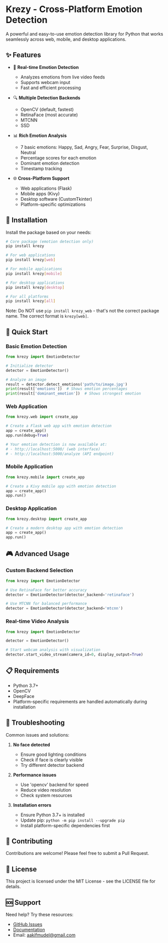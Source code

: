 # Krezy - Cross-Platform Emotion Detection

A powerful and easy-to-use emotion detection library for Python that works seamlessly across web, mobile, and desktop applications.

## ✨ Features

- 🎯 **Real-time Emotion Detection**
  - Analyzes emotions from live video feeds
  - Supports webcam input
  - Fast and efficient processing

- 🔍 **Multiple Detection Backends**
  - OpenCV (default, fastest)
  - RetinaFace (most accurate)
  - MTCNN
  - SSD

- 📊 **Rich Emotion Analysis**
  - 7 basic emotions: Happy, Sad, Angry, Fear, Surprise, Disgust, Neutral
  - Percentage scores for each emotion
  - Dominant emotion detection
  - Timestamp tracking

- 🌐 **Cross-Platform Support**
  - Web applications (Flask)
  - Mobile apps (Kivy)
  - Desktop software (CustomTkinter)
  - Platform-specific optimizations

## 🚀 Installation

Install the package based on your needs:

```bash
# Core package (emotion detection only)
pip install krezy

# For web applications
pip install krezy[web]

# For mobile applications
pip install krezy[mobile]

# For desktop applications
pip install krezy[desktop]

# For all platforms
pip install krezy[all]
```

Note: Do NOT use `pip install krezy_web` - that's not the correct package name. The correct format is `krezy[web]`.

## 📖 Quick Start

### Basic Emotion Detection

```python
from krezy import EmotionDetector

# Initialize detector
detector = EmotionDetector()

# Analyze an image
result = detector.detect_emotions('path/to/image.jpg')
print(result['emotions'])  # Shows emotion percentages
print(result['dominant_emotion'])  # Shows strongest emotion
```

### Web Application

```python
from krezy.web import create_app

# Create a Flask web app with emotion detection
app = create_app()
app.run(debug=True)

# Your emotion detection is now available at:
# - http://localhost:5000/ (web interface)
# - http://localhost:5000/analyze (API endpoint)
```

### Mobile Application

```python
from krezy.mobile import create_app

# Create a Kivy mobile app with emotion detection
app = create_app()
app.run()
```

### Desktop Application

```python
from krezy.desktop import create_app

# Create a modern desktop app with emotion detection
app = create_app()
app.run()
```

## 🎮 Advanced Usage

### Custom Backend Selection

```python
from krezy import EmotionDetector

# Use RetinaFace for better accuracy
detector = EmotionDetector(detector_backend='retinaface')

# Use MTCNN for balanced performance
detector = EmotionDetector(detector_backend='mtcnn')
```

### Real-time Video Analysis

```python
from krezy import EmotionDetector

detector = EmotionDetector()

# Start webcam analysis with visualization
detector.start_video_stream(camera_id=0, display_output=True)
```

## 📋 Requirements

- Python 3.7+
- OpenCV
- DeepFace
- Platform-specific requirements are handled automatically during installation

## 🔧 Troubleshooting

Common issues and solutions:

1. **No face detected**
   - Ensure good lighting conditions
   - Check if face is clearly visible
   - Try different detector backend

2. **Performance issues**
   - Use 'opencv' backend for speed
   - Reduce video resolution
   - Check system resources

3. **Installation errors**
   - Ensure Python 3.7+ is installed
   - Update pip: `python -m pip install --upgrade pip`
   - Install platform-specific dependencies first

## 🤝 Contributing

Contributions are welcome! Please feel free to submit a Pull Request.

## 📄 License

This project is licensed under the MIT License - see the LICENSE file for details.

## 🆘 Support

Need help? Try these resources:
- [GitHub Issues](https://github.com/itsaakif/krezy/issues)
- [Documentation](https://krezy.readthedocs.io/)
- Email: aakifmudel@gmail.com
